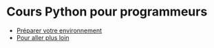 # Cours Python pour programmeurs

- [Préparer votre environnement]
- [Pour aller plus loin]

[Préparer votre environnement]: preparation.md
[Pour aller plus loin]: ressources.md
